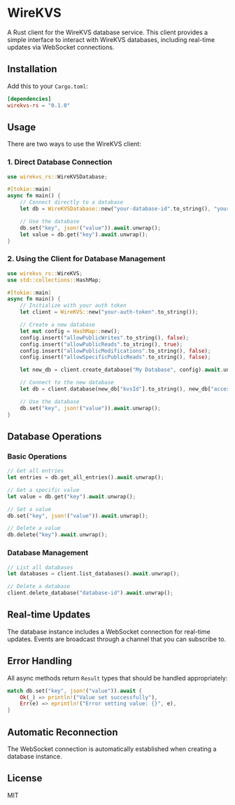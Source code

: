 # WireKVS

A Rust client for the WireKVS database service. This client provides a simple interface to interact with WireKVS databases, including real-time updates via WebSocket connections.

## Installation

Add this to your `Cargo.toml`:

```toml
[dependencies]
wirekvs-rs = "0.1.0"
```

## Usage

There are two ways to use the WireKVS client:

### 1. Direct Database Connection

```rust
use wirekvs_rs::WireKVSDatabase;

#[tokio::main]
async fn main() {
    // Connect directly to a database
    let db = WireKVSDatabase::new("your-database-id".to_string(), "your-access-key".to_string()).await;

    // Use the database
    db.set("key", json!("value")).await.unwrap();
    let value = db.get("key").await.unwrap();
}
```

### 2. Using the Client for Database Management

```rust
use wirekvs_rs::WireKVS;
use std::collections::HashMap;

#[tokio::main]
async fn main() {
    // Initialize with your auth token
    let client = WireKVS::new("your-auth-token".to_string());

    // Create a new database
    let mut config = HashMap::new();
    config.insert("allowPublicWrites".to_string(), false);
    config.insert("allowPublicReads".to_string(), true);
    config.insert("allowPublicModifications".to_string(), false);
    config.insert("allowSpecificPublicReads".to_string(), false);

    let new_db = client.create_database("My Database", config).await.unwrap();

    // Connect to the new database
    let db = client.database(new_db["kvsId"].to_string(), new_db["accessKey"].to_string()).await;

    // Use the database
    db.set("key", json!("value")).await.unwrap();
}
```

## Database Operations

### Basic Operations

```rust
// Get all entries
let entries = db.get_all_entries().await.unwrap();

// Get a specific value
let value = db.get("key").await.unwrap();

// Set a value
db.set("key", json!("value")).await.unwrap();

// Delete a value
db.delete("key").await.unwrap();
```

### Database Management

```rust
// List all databases
let databases = client.list_databases().await.unwrap();

// Delete a database
client.delete_database("database-id").await.unwrap();
```

## Real-time Updates

The database instance includes a WebSocket connection for real-time updates. Events are broadcast through a channel that you can subscribe to.

## Error Handling

All async methods return `Result` types that should be handled appropriately:

```rust
match db.set("key", json!("value")).await {
    Ok(_) => println!("Value set successfully"),
    Err(e) => eprintln!("Error setting value: {}", e),
}
```

## Automatic Reconnection

The WebSocket connection is automatically established when creating a database instance.

## License

MIT
